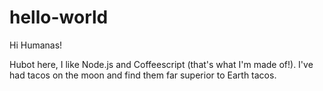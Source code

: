 # hello-world

Hi Humanas!

Hubot here, I like Node.js and Coffeescript (that's what I'm made of!).
I've had tacos on the moon and find them far superior to Earth tacos.
